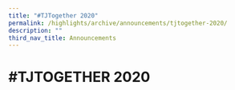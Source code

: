 ```yaml
---
title: "#TJTogether 2020"
permalink: /highlights/archive/announcements/tjtogether-2020/
description: ""
third_nav_title: Announcements
---
```

# \#TJTOGETHER 2020
